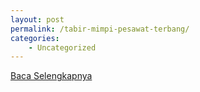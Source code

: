 ```yaml
---
layout: post
permalink: /tabir-mimpi-pesawat-terbang/
categories:
    - Uncategorized
---
```


[Baca Selengkapnya](/09)